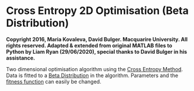# Cross Entropy 2D Optimisation (Beta Distribution)

**Copyright 2016, Maria Kovaleva, David Bulger. Macquarire University. All rights reserved.
Adapted & extended from original MATLAB files to Python by Liam Ryan (29/06/2020), special thanks to David Bulger in his assistance.**

Two dimensional optimisation algorithm using the [Cross Entropy Method](https://en.wikipedia.org/wiki/Cross-entropy_method).
Data is fitted to a [Beta Distribution](https://en.wikipedia.org/wiki/Beta_distribution) in the algorithm. Parameters and the [fitness function](https://en.wikipedia.org/wiki/Fitness_function) can easily be changed.
